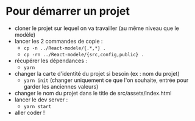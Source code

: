 # Pour démarrer un projet 
- cloner le projet sur lequel on va travailler (au même niveau que le modèle)
- lancer les 2 commandes de copie :
    - `cp -n ../React-modele/{.*,*} .`
    - `cp -rn ../React-modele/{src,config,public} .`
- récupérer les dépendances :
    - `yarn`
- changer la carte d'identité du projet si besoin (ex : nom du projet)
  - `yarn init` (changer uniquement ce que l'on souhaite, entrée pour garder les anciennes valeurs)
- changer le nom du projet dans le title de src/assets/index.html
- lancer le dev server :
    - `yarn start`
- aller coder !
